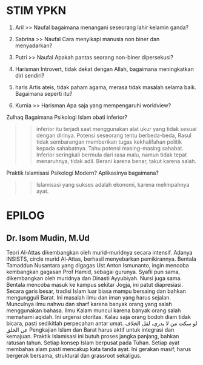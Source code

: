 # STIM YPKN
1. Aril >> Naufal
bagaimana menangani seseorang lahir kelamin ganda?

2. Sabrina >> Naufal
Cara menyikapi manusia non biner dan menyadarkan?

3. Putri >> Naufal
Apakah pantas seorang non-biner dipersekusi?

4. Harisman
Introvert, tidak dekat dengan Allah, bagaimana meningkatkan diri sendiri?

5. haris
Artis ateis, tidak paham agama, merasa tidak masalah selama baik. Bagaimana seperti itu?

6. Kurnia >> Harisman
Apa saja yang mempengaruhi worldview?

Zulhaq
Bagaimana Psikologi Islam obati inferior?
>> inferior itu terjadi saat menggunakan alat ukur yang tidak sesuai dengan dirinya. Potensi seseorang tentu berbeda-beda, Rasul tidak sembarangan memberikan tugas kekhalifahan politik kepada sahabatnya. Tahu potensi masing-masing sahabat. 
>> Inferior seringkali bermula dari rasa malu, namun tidak tepat menaruhnya, tidak adil. Berani karena benar, takut karena salah.

Praktik Islamisasi Psikologi Modern? Aplikasinya bagaimana?
>> Islamisasi yang sukses adalah ekonomi, karena melimpahnya ayat. 

# EPILOG
## Dr. Isom Mudin, M.Ud
Teori Al-Attas dikembangkan oleh murid-muridnya secara intensif. Adanya INSISTS, circle murid Al-Attas, berhasil menyebarkan pemikirannya. Bentala Tamaddun Nusantara yang digagas Ust Anton Ismunanto, ingin mencoba kembangkan gagasan Prof  Hamid, sebagai gurunya. Syafii pun sama, dikembangkan oleh muridnya dan Dinasti Ayyubiyah. Nursi juga sama. 
Bentala mencoba masuk ke kampus sekitar Jogja, ini patut diapresiasi.
Secara garis besar, tradisi Islam luar biasa mampu bersaing dan bahkan mengungguli Barat. Ini masalah ilmu dan iman yang harus sejalan.
Munculnya ilmu nahwu dan sharf karena banyak orang yang salah menggunakan bahasa. Ilmu Kalam muncul karena banyak orang salah memahami aqidah. Ini urgensi otoritas. 
Kalau saja orang bodoh diam tidak bicara, pasti sedikitlah perpecahan antar umat. لو سكت من لا يدري، لقل الخلاف عن الخلق
Pengkajian Islam dan Barat harus aktif untuk integrasi dan kemajuan. Praktik Islamisasi ini butuh proses jangka panjang, bahkan ratusan tahun. 
Setiap konsep Islam berpusat pada Tuhan. Setiap ayat membahas alam pasti mencakup kata tanda ayat.
Ini gerakan masif, harus bergerak bersama, struktural dan grassroot sekaligus.